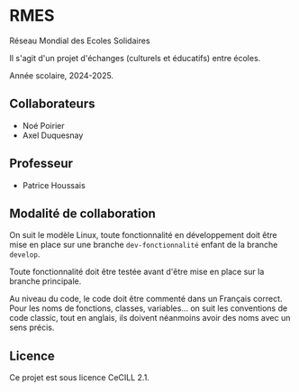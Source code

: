 # RMES
Réseau Mondial des Ecoles Solidaires

Il s'agit d'un projet d'échanges (culturels et éducatifs) entre écoles.

Année scolaire, 2024-2025.

## Collaborateurs
- Noé Poirier
- Axel Duquesnay

## Professeur
- Patrice Houssais

## Modalité de collaboration
On suit le modèle Linux, toute fonctionnalité en développement doit être mise en place sur une branche `dev-fonctionnalité` enfant de la branche `develop`.

Toute fonctionnalité doit être testée avant d'être mise en place sur la branche principale.

Au niveau du code, le code doit être commenté dans un Français correct. Pour les noms de fonctions, classes, variables... on suit les conventions de code classic, tout en anglais, ils doivent néanmoins avoir des noms avec un sens précis.

## Licence
Ce projet est sous licence CeCILL 2.1.
